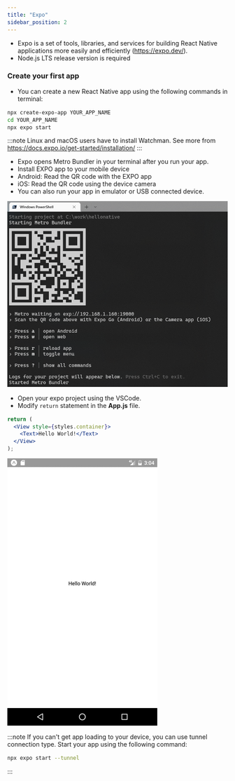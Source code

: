 ```yaml
---
title: "Expo"
sidebar_position: 2
---
```

- Expo is a set of tools, libraries, and services for building React Native applications more easily and efficiently (https://expo.dev/).
- Node.js LTS release version is required

### Create your first app
- You can create a new React Native app using the following commands in terminal:
```bash
npx create-expo-app YOUR_APP_NAME
cd YOUR_APP_NAME
npx expo start
```

:::note 
Linux and macOS users have to install Watchman. See more from https://docs.expo.io/get-started/installation/
:::

- Expo opens Metro Bundler in your terminal after you run your app.
- Install EXPO app to your mobile device
- Android: Read the QR code with the EXPO app
- iOS: Read the QR code using the device camera
- You can also run your app in emulator or USB connected device.

![w:600 bg right](img/expo.png)

- Open your expo project using the VSCode.
- Modify `return` statement in the **App.js** file.

```jsx
return (
  <View style={styles.container}>
    <Text>Hello World!</Text>
  </View>
);
```

![w:300 bg right](img/hello.png)

:::note
If you can't get app loading to your device, you can use tunnel connection type. Start your app using the following command:

```bash
npx expo start --tunnel
```
:::